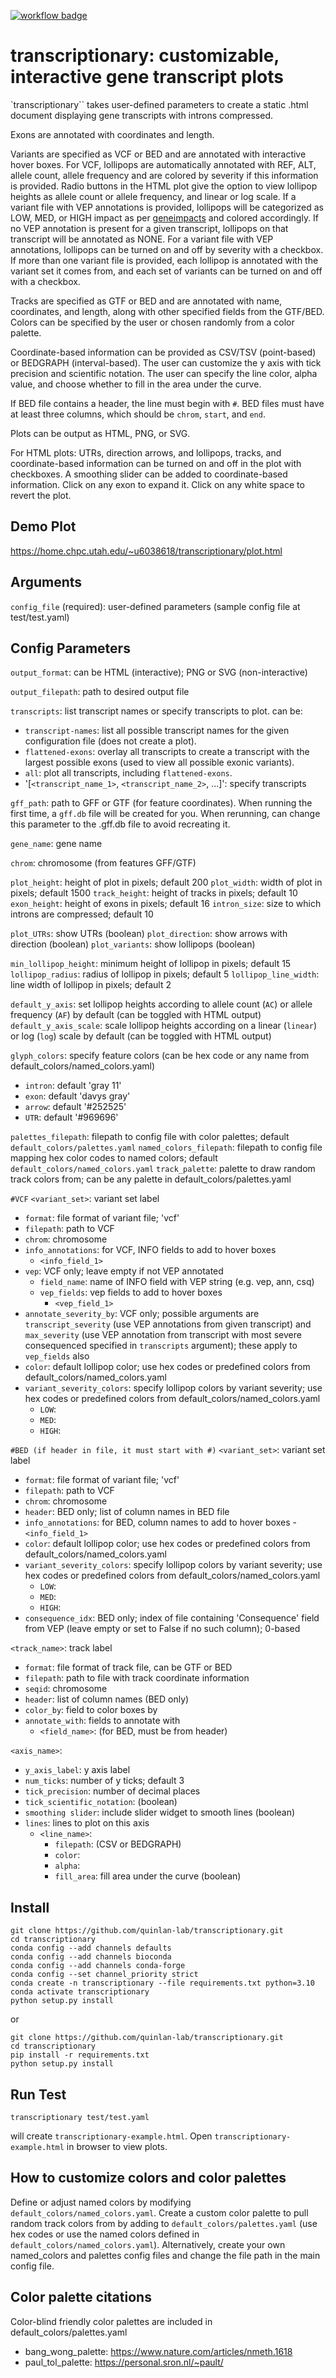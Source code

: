 [![workflow badge](https://github.com/quinlan-lab/transcriptionary/actions/workflows/python-package.yml/badge.svg)](https://github.com/quinlan-lab/transcriptionary/actions/workflows/python-package.yml)

# transcriptionary: customizable, interactive gene transcript plots

`transcriptionary`` takes user-defined parameters to create a static .html document displaying gene transcripts with introns compressed. 

Exons are annotated with coordinates and length.

Variants are specified as VCF or BED and are annotated with interactive hover boxes. For VCF, lollipops are automatically annotated with REF, ALT, allele count, allele frequency and are colored by severity if this information is provided. Radio buttons in the HTML plot give the option to view lollipop heights as allele count or allele frequency, and linear or log scale. 
If a variant file with VEP annotations is provided, lollipops will be categorized as LOW, MED, or HIGH impact as per [geneimpacts](https://github.com/brentp/geneimpacts) and colored accordingly. If no VEP annotation is present for a given transcript, lollipops on that transcript will be annotated as NONE. For a variant file with VEP annotations, lollipops can be turned on and off by severity with a checkbox. If more than one variant file is provided, each lollipop is annotated with the variant set it comes from, and each set of variants can be turned on and off with a checkbox.

Tracks are specified as GTF or BED and are annotated with name, coordinates, and length, along with other specified fields from the GTF/BED. Colors can be specified by the user or chosen randomly from a color palette.

Coordinate-based information can be provided as CSV/TSV (point-based) or BEDGRAPH (interval-based). The user can customize the y axis with tick precision and scientific notation. The user can specify the line color, alpha value, and choose whether to fill in the area under the curve.

If BED file contains a header, the line must begin with `#`. BED files must have at least three columns, which should be `chrom`, `start`, and `end`.

Plots can be output as HTML, PNG, or SVG.

For HTML plots: UTRs, direction arrows, and lollipops, tracks, and coordinate-based information can be turned on and off in the plot with checkboxes. A smoothing slider can be added to coordinate-based information. Click on any exon to expand it. Click on any white space to revert the plot.

## Demo Plot
https://home.chpc.utah.edu/~u6038618/transcriptionary/plot.html

## Arguments

`config_file` (required): user-defined parameters (sample config file at test/test.yaml)

## Config Parameters

`output_format`: can be HTML (interactive); PNG or SVG (non-interactive)

`output_filepath`: path to desired output file

`transcripts`: list transcript names or specify transcripts to plot. can be:
- `transcript-names`: list all possible transcript names for the given configuration file (does not create a plot).
- `flattened-exons`: overlay all transcripts to create a transcript with the largest possible exons (used to view all possible exonic variants).
- `all`: plot all transcripts, including `flattened-exons`.
- '[`<transcript_name_1>`, `<transcript_name_2>`, ...]': specify transcripts

`gff_path`: path to GFF or GTF (for feature coordinates). When running the first time, a `gff.db` file will be created for you. When rerunning, can change this parameter to the .gff.db file to avoid recreating it.

`gene_name`: gene name

`chrom`: chromosome (from features GFF/GTF)

`plot_height`: height of plot in pixels; default 200
`plot_width`: width of plot in pixels; default 1500
`track_height`: height of tracks in pixels; default 10
`exon_height`: height of exons in pixels; default 16
`intron_size`: size to which introns are compressed; default 10

`plot_UTRs`: show UTRs (boolean)
`plot_direction`: show arrows with direction (boolean)
`plot_variants`: show lollipops (boolean)

`min_lollipop_height`: minimum height of lollipop in pixels; default 15
`lollipop_radius`: radius of lollipop in pixels; default 5
`lollipop_line_width`: line width of lollipop in pixels; default 2

`default_y_axis`: set lollipop heights according to allele count (`AC`) or allele frequency (`AF`) by default (can be toggled with HTML output)
`default_y_axis_scale`: scale lollipop heights according on a linear (`linear`) or log (`log`) scale by default (can be toggled with HTML output)

`glyph_colors`: specify feature colors (can be hex code or any name from default_colors/named_colors.yaml)
- `intron`: default 'gray 11'
- `exon`: default 'davys gray'
- `arrow`: default '#252525'
- `UTR`: default '#969696'

`palettes_filepath`: filepath to config file with color palettes; default `default_colors/palettes.yaml`
`named_colors_filepath`: filepath to config file mapping hex color codes to named colors; default `default_colors/named_colors.yaml`
`track_palette`: palette to draw random track colors from; can be any palette in default_colors/palettes.yaml

`#VCF`
`<variant_set>`: variant set label
- `format`: file format of variant file; 'vcf'
- `filepath`: path to VCF
- `chrom`: chromosome
- `info_annotations`: for VCF, INFO fields to add to hover boxes
    - `<info_field_1>`
- `vep`: VCF only; leave empty if not VEP annotated
    - `field_name`: name of INFO field with VEP string (e.g. vep, ann, csq)
    - `vep_fields`: vep fields to add to hover boxes
        - `<vep_field_1>`
- `annotate_severity_by`: VCF only; possible arguments are `transcript_severity` (use VEP annotations from given transcript) and `max_severity` (use VEP annotation from transcript with most severe consequenced specified in `transcripts` argument); these apply to `vep_fields` also
- `color`: default lollipop color; use hex codes or predefined colors from default_colors/named_colors.yaml
- `variant_severity_colors`: specify lollipop colors by variant severity; use hex codes or predefined colors from default_colors/named_colors.yaml
    - `LOW`:
    - `MED`:
    - `HIGH`:

`#BED (if header in file, it must start with #)`
`<variant_set>`: variant set label
- `format`: file format of variant file; 'vcf'
- `filepath`: path to VCF
- `chrom`: chromosome
- `header`: BED only; list of column names in BED file
- `info_annotations`: for BED, column names to add to hover boxes
        - `<info_field_1>`
- `color`: default lollipop color; use hex codes or predefined colors from default_colors/named_colors.yaml
- `variant_severity_colors`: specify lollipop colors by variant severity; use hex codes or predefined colors from default_colors/named_colors.yaml
    - `LOW`:
    - `MED`:
    - `HIGH`:
- `consequence_idx`: BED only; index of file containing 'Consequence' field from VEP (leave empty or set to False if no such column); 0-based

`<track_name>`: track label
- `format`: file format of track file, can be GTF or BED
- `filepath`: path to file with track coordinate information 
- `seqid`: chromosome
- `header`: list of column names (BED only)
- `color_by`: field to color boxes by
- `annotate_with`: fields to annotate with
    - `<field_name>`: (for BED, must be from header)

`<axis_name>`:
- `y_axis_label`: y axis label
- `num_ticks`: number of y ticks; default 3
- `tick_precision`: number of decimal places
- `tick_scientific_notation`: (boolean)
- `smoothing slider`: include slider widget to smooth lines (boolean)
- `lines`: lines to plot on this axis
    - `<line_name>`:
        - `filepath`: (CSV or BEDGRAPH)
        - `color`: 
        - `alpha`:
        - `fill_area`: fill area under the curve (boolean)

## Install
```
git clone https://github.com/quinlan-lab/transcriptionary.git
cd transcriptionary
conda config --add channels defaults
conda config --add channels bioconda
conda config --add channels conda-forge
conda config --set channel_priority strict
conda create -n transcriptionary --file requirements.txt python=3.10
conda activate transcriptionary
python setup.py install
```

or

```
git clone https://github.com/quinlan-lab/transcriptionary.git
cd transcriptionary
pip install -r requirements.txt
python setup.py install
```

## Run Test
```
transcriptionary test/test.yaml
```

will create `transcriptionary-example.html`. Open `transcriptionary-example.html` in browser to view plots.

## How to customize colors and color palettes
Define or adjust named colors by modifying `default_colors/named_colors.yaml`. Create a custom color palette to pull random track colors from by adding to `default_colors/palettes.yaml` (use hex codes or use the named colors defined in `default_colors/named_colors.yaml`). Alternatively, create your own named_colors and palettes config files and change the file path in the main config file.

## Color palette citations
Color-blind friendly color palettes are included in default_colors/palettes.yaml

- bang_wong_palette: https://www.nature.com/articles/nmeth.1618
- paul_tol_palette: https://personal.sron.nl/~pault/
